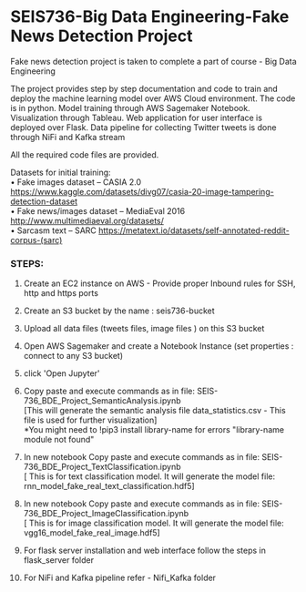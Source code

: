 # SEIS736-Big Data Engineering-Fake News Detection Project
Fake news detection project is taken to complete a part of course - Big Data Engineering

The project provides step by step documentation and code to train and deploy the machine learning model over AWS Cloud environment.
The code is in python. Model training through AWS Sagemaker Notebook. Visualization through Tableau. 
Web application for user interface is deployed over Flask.  Data pipeline for collecting Twitter tweets is done through NiFi and Kafka stream

All the required code files are provided. 

Datasets for initial training: <br>
•	Fake images dataset – CASIA 2.0           https://www.kaggle.com/datasets/divg07/casia-20-image-tampering-detection-dataset <br>
•	Fake news/images dataset – MediaEval 2016 http://www.multimediaeval.org/datasets/  <br>
•	Sarcasm text – SARC                       https://metatext.io/datasets/self-annotated-reddit-corpus-(sarc)  <br>

### STEPS:
1. Create an EC2 instance on AWS - Provide proper Inbound rules for SSH, http and https ports <br>
2. Create an S3 bucket by the name : seis736-bucket <br>
3. Upload all data files (tweets files, image files ) on this S3 bucket <br>
4. Open AWS Sagemaker and create a Notebook Instance (set properties : connect to any  S3 bucket) <br>
5. click  'Open Jupyter' <br>
6. Copy paste and execute commands as in file:  SEIS-736_BDE_Project_SemanticAnalysis.ipynb   <br>
    [This will generate the semantic analysis file data_statistics.csv - This file is used for further visualization] <br>
     *You might need to !pip3 install library-name for errors  "library-name module not found" <br>
    
7. In new notebook Copy paste and execute commands as in file:  SEIS-736_BDE_Project_TextClassification.ipynb    <br>
    [ This is for text classification model. It will generate the model file: rnn_model_fake_real_text_classification.hdf5] <br>
    
8. In new notebook Copy paste and execute commands as in file:  SEIS-736_BDE_Project_ImageClassification.ipynb <br>
    [ This is for image classification model. It will generate the model file: vgg16_model_fake_real_image.hdf5]<br>

9. For flask server installation and web interface follow the steps in flask_server folder
    
10. For NiFi and Kafka pipeline refer - Nifi_Kafka folder
    
